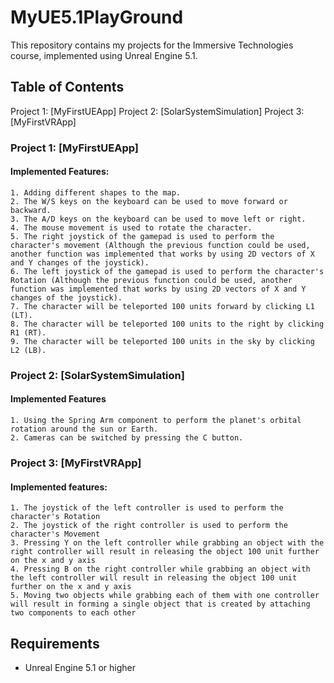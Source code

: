 # MyUE5.1PlayGround
This repository contains my projects for the Immersive Technologies course, implemented using Unreal Engine 5.1.

## Table of Contents
Project 1: [MyFirstUEApp]
Project 2: [SolarSystemSimulation]
Project 3: [MyFirstVRApp]

### Project 1: [MyFirstUEApp]
#### Implemented Features:
	1. Adding different shapes to the map.
	2. The W/S keys on the keyboard can be used to move forward or backward.
	3. The A/D keys on the keyboard can be used to move left or right.
	4. The mouse movement is used to rotate the character.
	5. The right joystick of the gamepad is used to perform the character's movement (Although the previous function could be used, another function was implemented that works by using 2D vectors of X and Y changes of the joystick).
	6. The left joystick of the gamepad is used to perform the character's Rotation (Although the previous function could be used, another function was implemented that works by using 2D vectors of X and Y changes of the joystick).
	7. The character will be teleported 100 units forward by clicking L1 (LT).
	8. The character will be teleported 100 units to the right by clicking R1 (RT).
	9. The character will be teleported 100 units in the sky by clicking L2 (LB).

### Project 2: [SolarSystemSimulation]
#### Implemented Features
	1. Using the Spring Arm component to perform the planet's orbital rotation around the sun or Earth.
	2. Cameras can be switched by pressing the C button.
 
### Project 3: [MyFirstVRApp]
#### Implemented features:
	1. The joystick of the left controller is used to perform the character's Rotation
	2. The joystick of the right controller is used to perform the character's Movement
	3. Pressing Y on the left controller while grabbing an object with the right controller will result in releasing the object 100 unit further on the x and y axis
	4. Pressing B on the right controller while grabbing an object with the left controller will result in releasing the object 100 unit further on the x and y axis
	5. Moving two objects while grabbing each of them with one controller will result in forming a single object that is created by attaching two components to each other
 
## Requirements
- Unreal Engine 5.1 or higher
